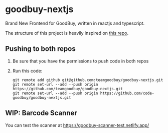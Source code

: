 # goodbuy-nextjs

Brand New Frontend for GoodBuy, written in reactjs and typescript.

The structure of this project is heavily inspired on [this repo](https://github.com/reck1ess/next-realworld-example-app).

## Pushing to both repos

1. Be sure that you have the permissions to push code in both repos

2. Run this code:

   ```
   git remote add github git@github.com:teamgoodbuy/goodbuy-nextjs.git
   git remote set-url --add --push origin https://github.com/teamgoodbuy/goodbuy-nextjs.git
   git remote set-url --add --push origin https://github.com/code-goodbuy/goodbuy-nextjs.git
   ```


## WIP: Barcode Scanner
You can test the scanner at https://goodbuy-scanner-test.netlify.app/

